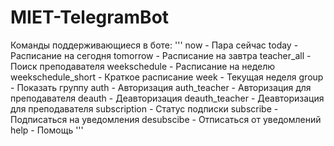 # MIET-TelegramBot
Команды поддерживающиеся в боте:
'''
now - Пара сейчас
today - Расписание на сегодня
tomorrow - Расписание на завтра
teacher_all - Поиск преподавателя
weekschedule - Расписание на неделю
weekschedule_short - Краткое расписание
week - Текущая неделя
group - Показать группу
auth - Авторизация
auth_teacher - Авторизация для преподавателя
deauth - Деавторизация
deauth_teacher - Деавторизация для преподавателя
subscription - Статус подписки
subscribe - Подписаться на уведомления
desubscibe - Отписаться от уведомлений
help - Помощь
'''
